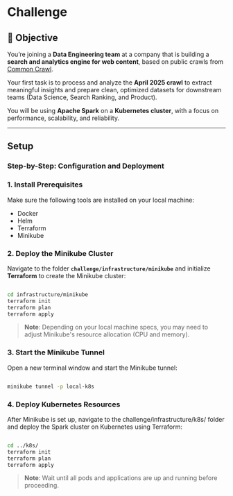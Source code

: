 # Challenge

## 🎯 Objective

You’re joining a **Data Engineering team** at a company that is building a **search and analytics engine for web content**, based on public crawls from [Common Crawl](https://commoncrawl.org).

Your first task is to process and analyze the **April 2025 crawl** to extract meaningful insights and prepare clean, optimized datasets for downstream teams (Data Science, Search Ranking, and Product).

You will be using **Apache Spark** on a **Kubernetes cluster**, with a focus on performance, scalability, and reliability.

---

## Setup

### Step-by-Step: Configuration and Deployment

### 1. Install Prerequisites

Make sure the following tools are installed on your local machine:

- Docker
- Helm
- Terraform
- Minikube

### 2. Deploy the Minikube Cluster

Navigate to the folder **`challenge/infrastructure/minikube`** and initialize **Terraform** to create the Minikube cluster:

```bash

cd infrastructure/minikube
terraform init
terraform plan
terraform apply
```

> **Note**: Depending on your local machine specs, you may need to adjust Minikube's resource allocation (CPU and memory).

### 3. Start the Minikube Tunnel
Open a new terminal window and start the Minikube tunnel:

```bash

minikube tunnel -p local-k8s
```

### 4. Deploy Kubernetes Resources
After Minikube is set up, navigate to the challenge/infrastructure/k8s/ folder and deploy the Spark cluster on Kubernetes using Terraform:

````bash

cd ../k8s/
terraform init
terraform plan
terraform apply
````

> **Note**: Wait until all pods and applications are up and running before proceeding.

